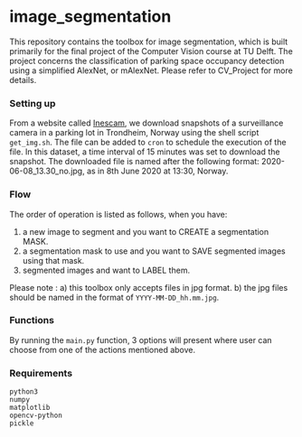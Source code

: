 # image_segmentation

This repository contains the toolbox for image segmentation, which is built primarily for the final project of the Computer Vision course at TU Delft. The project concerns the classification of parking space occupancy detection using a simplified AlexNet, or mAlexNet. Please refer to CV_Project for more details.

### Setting up
From a website called [Inescam](https://www.insecam.org/), we download snapshots of a surveillance camera in a parking lot in Trondheim, Norway using the shell script `get_img.sh`. The file can be added to `cron` to schedule the execution of the file. In this dataset, a time interval of 15 minutes was set to download the snapshot. The downloaded file is named after the following format: 2020-06-08_13.30_no.jpg, as in 8th June 2020 at 13:30, Norway. 

### Flow
The order of operation is listed as follows, when you have:

1. a new image to segment and you want to CREATE a segmentation MASK.
2. a segmentation mask to use and you want to SAVE segmented images using that mask.
3. segmented images and want to LABEL them.

Please note : 
    a) this toolbox only accepts files in jpg format.
    b) the jpg files should be named in the format of `YYYY-MM-DD_hh.mm.jpg`.

### Functions
By running the `main.py` function, 3 options will present where user can choose from one of the actions mentioned above.


### Requirements
```
python3
numpy
matplotlib
opencv-python
pickle
```
